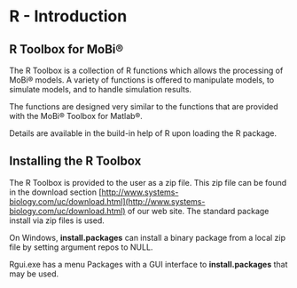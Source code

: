 # R - Introduction

## R Toolbox for MoBi®‌‌‌

The R Toolbox is a collection of R functions which allows the processing of MoBi® models. A variety of functions is offered to manipulate models, to simulate models, and to handle simulation results.

The functions are designed very similar to the functions that are provided with the MoBi® Toolbox for Matlab®.

Details are available in the build-in help of R upon loading the R package.

## Installing the R Toolbox‌

The R Toolbox is provided to the user as a zip file. This zip file can be found in the download section [http://www.systems-biology.com/uc/download.html](http://www.systems-biology.com/uc/download.html) of our web site. The standard package install via zip files is used.

On Windows, **install.packages** can install a binary package from a local zip file by setting argument repos to NULL.

Rgui.exe has a menu Packages with a GUI interface to **install.packages** that may be used.

